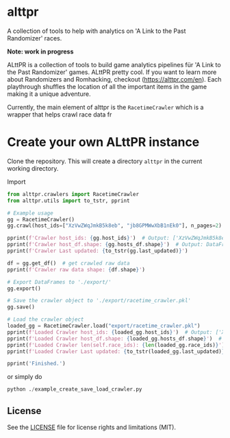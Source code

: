 # alttpr
A collection of tools to help with analytics on 'A Link to the Past Randomizer' races.

**Note: work in progress**

ALttPR is a collection of tools to build game analytics pipelines für 'A Link to the Past Randomizer' games.
ALttPR pretty cool. If you want to learn more about Randomizers and Romhacking, checkout  (https://alttpr.com/en).
Each playthrough shuffles the location of all the important items in the game making it a unique adventure.

Currently, the main element of alttpr is the `RacetimeCrawler` which is a wrapper that helps crawl race data fr

<!---
This repository provides a library that's distributed by `pip` that you
use for building your own bots.  See the [documentation](https://hubotio.github.io/hubot/docs.html)
for details on getting up and running with your very own robot friend.
--->

# Create your own ALttPR instance

Clone the repository. This will create a directory `alttpr` in the current working directory.

Import 

```py
from alttpr.crawlers import RacetimeCrawler
from alttpr.utils import to_tstr, pprint

# Example usage
gg = RacetimeCrawler()
gg.crawl(host_ids=["XzVwZWqJmkB5k8eb", "jb8GPMWwXbB1nEk0"], n_pages=2)  # crawl 

pprint(f'Crawler host_ids: {gg.host_ids}')  # Output: ['XzVwZWqJmkB5k8eb', 'jb8GPMWwXbB1nEk0']
pprint(f'Crawler host_df.shape: {gg.hosts_df.shape}')  # Output: DataFrame with combined hosts data
pprint(f'Crawler Last updated: {to_tstr(gg.last_updated)}')

df = gg.get_df()  # get crawled raw data
pprint(f'Crawler raw data shape: {df.shape}')

# Export DataFrames to './export/'
gg.export()

# Save the crawler object to './export/racetime_crawler.pkl'
gg.save()

# Load the crawler object
loaded_gg = RacetimeCrawler.load("export/racetime_crawler.pkl")
pprint(f'Loaded Crawler host_ids: {loaded_gg.host_ids}')  # Output: ['XzVwZWqJmkB5k8eb', 'jb8GPMWwXbB1nEk0']
pprint(f'Loaded Crawler host_df.shape: {loaded_gg.hosts_df.shape}')  # Output: DataFrame with combined hosts data
pprint(f'Loaded Crawler len(self.race_ids): {len(loaded_gg.race_ids)}')  # Output: DataFrame with combined hosts data
pprint(f'Loaded Crawler Last updated: {to_tstr(loaded_gg.last_updated)}')

pprint('Finished.')
```
or simply do

```py
python ./example_create_save_load_crawler.py
```

## License

See the [LICENSE](LICENSE.md) file for license rights and limitations (MIT).
